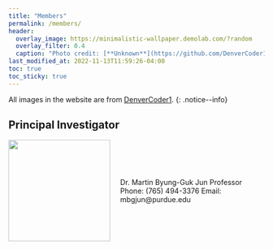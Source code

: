 ```yaml
---
title: "Members"
permalink: /members/
header: 
  overlay_image: https://minimalistic-wallpaper.demolab.com/?random
  overlay_filter: 0.4
  caption: "Photo credit: [**Unknown**](https://github.com/DenverCoder1/minimalistic-wallpaper-collection)"
last_modified_at: 2022-11-13T11:59:26-04:00
toc: true
toc_sticky: true
---
```


All images in the website are from <a href="https://github.com/DenverCoder1/minimalistic-wallpaper-collection">DenverCoder1</a>.
{: .notice--info}

## Principal Investigator

<div style="display: flex; align-items: center;">
  <img src="http://https://github.com/purduelamm/purduelamm.github.io/tree/master/assets/images/research/sample_img.jpeg" style="width: 200px; height: auto; margin-right: 20px;"/>
  <p>
    Dr. Martin Byung-Guk Jun  
    Professor  
    Phone: (765) 494-3376  
    Email: mbgjun@purdue.edu  
  </p>
</div>